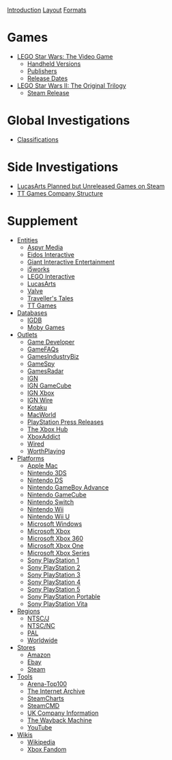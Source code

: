 [Introduction](./introduction.md)
[Layout](./layout.md)
[Formats](./formats.md)

# Games

- [LEGO Star Wars: The Video Game](./games/lego-star-wars-i.md)
	- [Handheld Versions](./investigations/lego-star-wars-i/handheld-versions.md)
	- [Publishers](./investigations/lego-star-wars-i/publishers.md)
	- [Release Dates](./investigations/lego-star-wars-i/release-dates.md)
- [LEGO Star Wars II: The Original Trilogy](./games/lego-star-wars-ii.md)
	- [Steam Release](./investigations/lego-star-wars-ii/steam-release.md)

# Global Investigations

- [Classifications]()

# Side Investigations

- [LucasArts Planned but Unreleased Games on Steam](./side-investigations/lucasarts-steam.md)
- [TT Games Company Structure](./side-investigations/tt-games-company-structure.md)

# Supplement

- [Entities](./supplement/entities.md)
	- [Aspyr Media]()
	- [Eidos Interactive]()
	- [Giant Interactive Entertainment]()
	- [i5works]()
	- [LEGO Interactive]()
	- [LucasArts]()
	- [Valve]()
	- [Traveller's Tales]()
	- [TT Games]()
- [Databases](./supplement/databases.md)
	- [IGDB]()
	- [Moby Games]()
- [Outlets](./supplement/outlets.md)
	- [Game Developer]()
	- [GameFAQs]()
	- [GamesIndustryBiz]()
	- [GameSpy]()
	- [GamesRadar]()
	- [IGN]()
	- [IGN GameCube]()
	- [IGN Xbox]()
	- [IGN Wire]()
	- [Kotaku]()
	- [MacWorld]()
	- [PlayStation Press Releases]()
	- [The Xbox Hub]()
	- [XboxAddict]()
	- [Wired]()
	- [WorthPlaying]()
- [Platforms](./supplement/platforms.md)
	- [Apple Mac]()
	- [Nintendo 3DS]()
	- [Nintendo DS]()
	- [Nintendo GameBoy Advance]()
	- [Nintendo GameCube]()
	- [Nintendo Switch]()
	- [Nintendo Wii]()
	- [Nintendo Wii U]()
	- [Microsoft Windows]()
	- [Microsoft Xbox]()
	- [Microsoft Xbox 360]()
	- [Microsoft Xbox One]()
	- [Microsoft Xbox Series]()
	- [Sony PlayStation 1]()
	- [Sony PlayStation 2]()
	- [Sony PlayStation 3]()
	- [Sony PlayStation 4]()
	- [Sony PlayStation 5]()
	- [Sony PlayStation Portable]()
	- [Sony PlayStation Vita]()
- [Regions](./supplement/regions.md)
	- [NTSC/J]()
	- [NTSC/NC]()
	- [PAL]()
	- [Worldwide]()
- [Stores](./supplement/stores.md)
	- [Amazon]()
	- [Ebay]()
	- [Steam]()
- [Tools](./supplement/tools.md)
	- [Arena-Top100]()
	- [The Internet Archive]()
	- [SteamCharts]()
	- [SteamCMD]()
	- [UK Company Information]()
	- [The Wayback Machine]()
	- [YouTube]()
- [Wikis](./supplement/wikis.md)
	- [Wikipedia]()
	- [Xbox Fandom]()